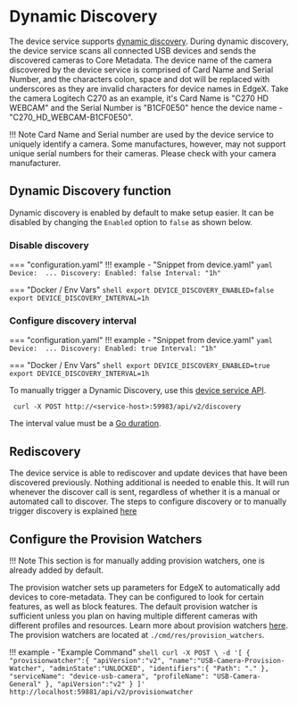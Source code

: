 # Dynamic Discovery
The device service supports [dynamic discovery](https://docs.edgexfoundry.org/2.1/microservices/device/Ch-DeviceServices/#dynamic-provisioning).
During dynamic discovery, the device service scans all connected USB devices and sends the discovered cameras to Core Metadata.
The device name of the camera discovered by the device service is comprised of Card Name and Serial Number, and the characters colon, space and dot will be replaced with underscores as they are invalid characters for device names in EdgeX.
Take the camera Logitech C270 as an example, it's Card Name is "C270 HD WEBCAM" and the Serial Number is "B1CF0E50" hence the device name - "C270_HD_WEBCAM-B1CF0E50".

!!! Note 
    Card Name and Serial number are used by the device service to uniquely identify a camera. Some manufactures, however, may not support unique serial numbers for their cameras. Please check with your camera manufacturer.

## Dynamic Discovery function
Dynamic discovery is enabled by default to make setup easier. It can be disabled by changing the `Enabled` option to `false` as shown below.

### Disable discovery

=== "configuration.yaml"
    !!! example - "Snippet from device.yaml"
        ```yaml
        Device: 
        ...
            Discovery:
            Enabled: false
            Interval: "1h"
        ```

=== "Docker / Env Vars"
    ```shell
    export DEVICE_DISCOVERY_ENABLED=false
    export DEVICE_DISCOVERY_INTERVAL=1h
    ```

### Configure discovery interval
=== "configuration.yaml"
    !!! example - "Snippet from device.yaml"
        ```yaml
        Device: 
        ...
            Discovery:
            Enabled: true
            Interval: "1h"
        ```

=== "Docker / Env Vars"
    ```shell
    export DEVICE_DISCOVERY_ENABLED=true
    export DEVICE_DISCOVERY_INTERVAL=1h
    ```

To manually trigger a Dynamic Discovery, use this [device service API](https://app.swaggerhub.com/apis-docs/EdgeXFoundry1/device-sdk/2.2.0#/default/post_discovery).  

```shell
 curl -X POST http://<service-host>:59983/api/v2/discovery
```

The interval value must be a [Go duration](https://pkg.go.dev/time#ParseDuration).


## Rediscovery
The device service is able to rediscover and update devices that have been discovered previously.
Nothing additional is needed to enable this. It will run whenever the discover call is sent, regardless
of whether it is a manual or automated call to discover. The steps to configure discovery or to
manually trigger discovery is explained [here](#dynamic-discovery-function)

## Configure the Provision Watchers

!!! Note
    This section is for manually adding provision watchers, one is already added by default.

The provision watcher sets up parameters for EdgeX to automatically add devices to core-metadata. They can be configured to look for certain features, as well as block features. The default provision watcher is sufficient unless you plan on having multiple different cameras with different profiles and resources. Learn more about provision watchers [here](../../../../core/metadata/Ch-Metadata.md#provision-watcher). The provision watchers are located at `./cmd/res/provision_watchers`.


!!! example - "Example Command"
    ```shell
    curl -X POST \
    -d '[
    {
        "provisionwatcher":{
            "apiVersion":"v2",
            "name":"USB-Camera-Provision-Watcher",
            "adminState":"UNLOCKED",
            "identifiers":{
                "Path": "."
            },
            "serviceName": "device-usb-camera",
            "profileName": "USB-Camera-General"
        },
        "apiVersion":"v2"
    }
    ]' http://localhost:59881/api/v2/provisionwatcher
    ```
